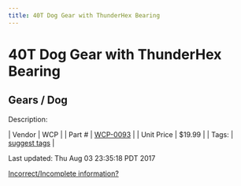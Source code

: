 ```yaml
---
title: 40T Dog Gear with ThunderHex Bearing
---
```


# 40T Dog Gear with ThunderHex Bearing
## Gears / Dog
Description: 	 

| Vendor | WCP | 
| Part # | [WCP-0093](http://www.wcproducts.net/WCP-0093) | 
| Unit Price | $19.99 | 
| Tags: | [suggest tags](https://docs.google.com/forms/d/e/1FAIpQLSeWyY8v3RgOty-MyWmh9U0iivNYN_molChYyS-0U-o-kOAv_g/viewform) | 

Last updated: Thu Aug 03 23:35:18 PDT 2017

 [Incorrect/Incomplete information?](https://docs.google.com/forms/d/e/1FAIpQLSeWyY8v3RgOty-MyWmh9U0iivNYN_molChYyS-0U-o-kOAv_g/viewform)